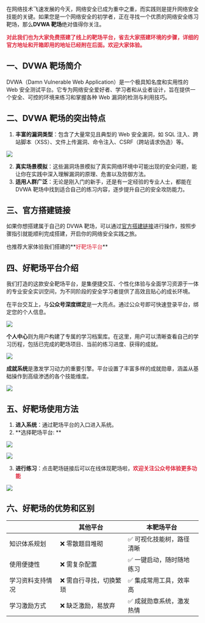 在网络技术飞速发展的今天，网络安全已成为重中之重，而实践则是提升网络安全技能的关键。如果您是一个网络安全的初学者，正在寻找一个优质的网络安全练习靶场，那么**DVWA 靶场**绝对值得你关注。

**<font style="color:#DF2A3F;">对此我们也为大家免费搭建了线上的靶场平台，省去大家搭建环境的步骤，详细的官方地址和开箱即用的地址已经附在后面。欢迎大家体验。</font>**

## 一、DVWA 靶场简介
DVWA（Damn Vulnerable Web Application）是一个极具知名度和实用性的 Web 安全测试平台。它专为网络安全爱好者、学习者和从业者设计，旨在提供一个安全、可控的环境来练习和掌握各种 Web 漏洞的检测与利用技巧。

## 二、DVWA 靶场的突出特点
1. **丰富的漏洞类型**：包含了大量常见且典型的 Web 安全漏洞，如 SQL 注入、跨站脚本（XSS）、文件上传漏洞、命令注入、CSRF（跨站请求伪造）等。

![](https://cdn.nlark.com/yuque/0/2025/png/8420228/1753861511989-07f4c972-7cf2-4c66-8057-e27e4f3c4111.png)

2. **真实场景模拟**：这些漏洞场景模拟了真实网络环境中可能出现的安全问题，能让你在实践中深入理解漏洞的原理、危害以及防御方法。
3. **适用人群广泛**：无论是刚入门的新手，还是有一定经验的专业人士，都能在 DVWA 靶场中找到适合自己的练习内容，逐步提升自己的安全攻防能力。



## 三、官方搭建链接
如果你想搭建属于自己的 DVWA 靶场，可以通过[官方搭建链接](https://github.com/digininja/DVWA)进行操作，按照步骤指引就能顺利完成搭建，开启你的网络安全实践之旅。

也推荐大家体验我们搭建的**<font style="color:#DF2A3F;">好靶场平台</font>**

## 四、好靶场平台介绍
我们打造的这款安全靶场平台，是集便捷交互、个性化体验与全面学习资源于一体的专业安全实训空间，为不同阶段的安全学习者提供了高效且贴心的成长环境。

在平台交互上，与**公众号深度绑定**是一大亮点。通过公众号即可快速登录平台，绑定您的个人信息。

![](https://cdn.nlark.com/yuque/0/2025/png/8420228/1754461526561-d33d6518-3f4f-4913-a884-b87fb0b0ad5b.png)

**个人中心**则为用户构建了专属的学习档案库。在这里，用户可以清晰查看自己的学习历程，包括已完成的靶场项目、当前的练习进度、获得的成就。

![](https://cdn.nlark.com/yuque/0/2025/png/8420228/1754411056338-6a2d5cff-b940-4774-a238-75bfae0542f7.png)

**成就系统**是激发学习动力的重要引擎。平台设置了丰富多样的成就勋章，涵盖从基础操作到高级渗透的各个技能维度。

![](https://cdn.nlark.com/yuque/0/2025/png/8420228/1754461606019-429750e3-fe8d-47a0-bb25-298e51302611.png)

## 五、好靶场使用方法
1. **进入系统**：通过靶场平台的入口进入系统。
2. **选择靶场平台: **

![](https://cdn.nlark.com/yuque/0/2025/png/8420228/1754461893494-a0ec2019-6301-413f-8782-3e245ed17eb4.png)

![](https://cdn.nlark.com/yuque/0/2025/png/8420228/1754461702695-55240f77-5883-4071-9f48-4ef508689f72.png)

3. **进行练习**：点击靶场链接后可以在线体现靶场啦，**<font style="color:#DF2A3F;">欢迎关注公众号体验更多功能</font>**

![](https://cdn.nlark.com/yuque/0/2025/png/8420228/1754462097491-db307018-9aee-4c1e-a99a-563b2af52e0b.png)

## 六、好靶场的优势和区别
|  | 其他平台 | 本靶场平台 |
| --- | --- | --- |
| 知识体系规划 | ❌ 零散题目堆砌 | ✅ 可视化技能树，路径清晰 |
| 使用便捷性 | ❌ 需复杂配置 | ✅ 一键启动，随时随地练习 |
| 学习资料支持情况 | ❌ 需自行寻找，切换繁琐 | ✅ 集成常用工具，效率高 |
| 学习激励方式 | ❌ 缺乏激励，易放弃 | ✅ 成就勋章系统，激发热情 |




## 








